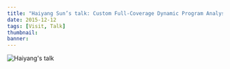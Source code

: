 ```yaml
---
title: "Haiyang Sun’s talk: Custom Full-Coverage Dynamic Program Analysis for Android"
date: 2015-12-12
tags: [Visit, Talk]
thumbnail:
banner:
---
```

![Haiyang's talk](/2015/12/12/Haiyang-Android/talk.jpg)
